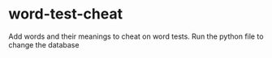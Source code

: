 # word-test-cheat
Add words and their meanings to cheat on word tests.
Run the python file to change the database
